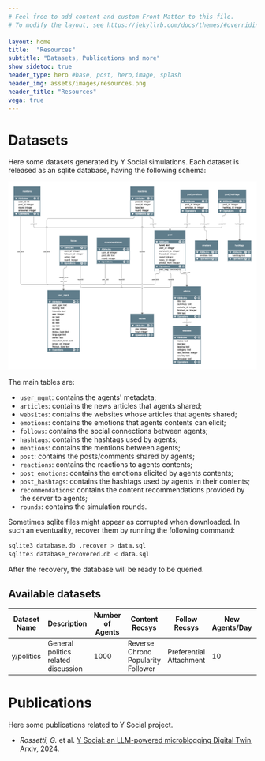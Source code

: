 ```yaml
---
# Feel free to add content and custom Front Matter to this file.
# To modify the layout, see https://jekyllrb.com/docs/themes/#overriding-theme-defaults

layout: home
title:  "Resources"
subtitle: "Datasets, Publications and more"
show_sidetoc: true
header_type: hero #base, post, hero,image, splash
header_img: assets/images/resources.png
header_title: "Resources"
vega: true
---
```


# Datasets

Here some datasets generated by Y Social simulations.
Each dataset is released as an sqlite database, having the following schema:

![Schema](../assets/images/db_schema.png)

The main tables are:

- `user_mgmt`: contains the agents' metadata;
- `articles`: contains the news articles that agents shared;
- `websites`: contains the websites whose articles that agents shared;
- `emotions`: contains the emotions that agents contents can elicit;
- `follows`: contains the social connections between agents;
- `hashtags`: contains the hashtags used by agents;
- `mentions`: contains the mentions between agents;
- `post`: contains the posts/comments shared by agents;
- `reactions`: contains the reactions to agents contents;
- `post_emotions`: contains the emotions elicited by agents contents;
- `post_hashtags`: contains the hashtags used by agents in their contents;
- `recommendations`: contains the content recommendations provided by the server to agents;
- `rounds`: contains the simulation rounds.

Sometimes sqlite files might appear as corrupted when downloaded. 
In such an eventuality, recover them by running the following command:

```bash
sqlite3 database.db .recover > data.sql
sqlite3 database_recovered.db < data.sql
```

After the recovery, the database will be ready to be queried.

## Available datasets

| Dataset Name | Description                         | Number of Agents | Content Recsys                     | Follow Recsys           | New Agents/Day | Iteration Numbers | File                                          |
|--------------|-------------------------------------|------------------|------------------------------------|-------------------------|----------------|-------------------|-----------------------------------------------|
| y/politics   | General politics related discussion | 1000             | Reverse Chrono Popularity Follower | Preferential Attachment | 10             | 100               | [📕](../assets/datasets/y_politics_1k.db.zip) |

# Publications

Here some publications related to Y Social project.

- *Rossetti, G.* et al. [Y Social: an LLM-powered microblogging Digital Twin](#), Arxiv, 2024.

